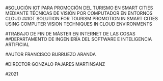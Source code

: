 #SOLUCIÓN IOT PARA PROMOCIÓN DEL TURISMO EN SMART CITIES MEDIANTE TÉCNICAS DE VISIÓN POR COMPUTADOR EN ENTORNOS CLOUD
##IOT SOLUTION FOR TOURISM PROMOTION IN SMART CITIES USING COMPUTER VISION TECHNIQUES IN CLOUD ENVIRONMENTS

#TRABAJO DE FIN DE MÁSTER EN INTERNET DE LAS COSAS
##DEPARTAMENTO DE INGENIERÍA DEL SOFTWARE E INTELIGENCIA ARTIFICIAL
 
#AUTOR
FRANCISCO BURRUEZO ARANDA

#DIRECTOR
GONZALO PAJARES MARTINSANZ

#2021
